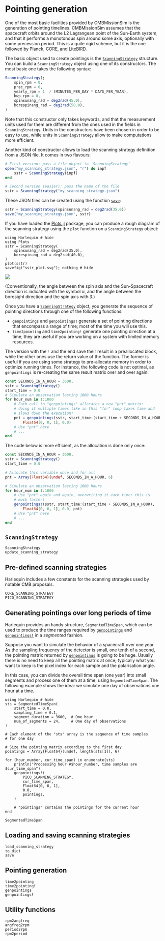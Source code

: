 # Pointing generation

One of the most basic facilities provided by CMBMissionSim is the
generation of pointing timelines. CMBMissionSim assumes that the
spacecraft orbits around the L2 Lagrangean point of the Sun-Earth
system, and that it performs a monotonous spin around some axis,
optionally with some precession period. This is a quite rigid scheme,
but it is the one followed by Planck, CORE, and LiteBIRD.

The basic object used to create pointings is the
[`ScanningStrategy`](@ref) structure. You can build a
`ScanningStrategy` object using one of its constructors. The most
basic one takes the following syntax:

```julia
ScanningStrategy(;
    spin_rpm = 0,
    prec_rpm = 0,
    yearly_rpm = 1  / (MINUTES_PER_DAY * DAYS_PER_YEAR),
    hwp_rpm = 0,
    spinsunang_rad = deg2rad(45.0),
    borespinang_rad = deg2rad(50.0),
)
```

Note that this constructor only takes keywords, and that the
measurement units used for them are different from the ones used in
the fields in `ScanningStrategy`. Units in the constructors have been
chosen in order to be easy to use, while units in `ScanningStrategy`
allow to make computations more efficient.

Another kind of constructor allows to load the scanning strategy
definition from a JSON file. It comes in two flavours:

```julia
# First version: pass a file object to `ScanningStrategy`
open("my_scanning_strategy.json", "r") do inpf
    sstr = ScanningStrategy(inpf)
end

# Second version (easier): pass the name of the file
sstr = ScanningStrategy("my_scanning_strategy.json")
```

These JSON files can be created using the function [`save`](@ref):

```julia
sstr = ScanningStrategy(spinsunang_rad = deg2rad(35.0))
save("my_scanning_strategy.json", sstr)
```

If you have loaded the
[Plots.jl](https://github.com/JuliaPlots/Plots.jl) package, you can
produce a rough diagram of the scanning strategy using the `plot`
function on a `ScanningStrategy` object:

```@example plot_scanning_strategy
using Harlequin # hide
using Plots
sstr = ScanningStrategy(
    spinsunang_rad = deg2rad(35.0),
    borespinang_rad = deg2rad(40.0),
)
plot(sstr)
savefig("sstr_plot.svg"); nothing # hide
```

![](sstr_plot.svg)

(Conventionally, the angle between the spin axis and the
Sun-Spacecraft direction is indicated with the symbol α, and the angle
between the boresight direction and the spin axis with β.)

Once you have a [`ScanningStrategy`](@ref) object, you generate the
sequence of pointing directions through one of the following
functions:

- `genpointings` and `genpointings!` generate a set of pointing
  directions that encompass a range of time; most of the time you will
  use this.
- `time2pointing` and `time2pointing!` generate one pointing direction
  at a time; they are useful if you are working on a system with
  limited memory resources.

The version with the `!` and the end save their result in a
preallocated block, while the other ones use the return value of the
function. The former is useful if you are using some strategy to
pre-allocate memory in order to optimize running times. For instance,
the following code is not optimal, as `genpointings` is re-creating
the same result matrix over and over again:

```julia
const SECONDS_IN_A_HOUR = 3600.
sstr = ScanningStrategy()
start_time = 0.0
# Simulate an observation lasting 1000 hours
for hour_num in 1:1000
    # Each call to "genpointings" allocates a new "pnt" matrix:
    # doing it multiple times like in this "for" loop takes time and
    # slows down the execution!
    pnt = genpointings(sstr, start_time:(start_time + SECONDS_IN_A_HOUR),
        Float64[0, 0, 1], 0.0)
    # Use "pnt" here
    # ...
end
```

The code below is more efficient, as the allocation is done only once:

```julia
const SECONDS_IN_A_HOUR = 3600.
sstr = ScanningStrategy()
start_time = 0.0

# Allocate this variable once and for all
pnt = Array{Float64}(undef, SECONDS_IN_A_HOUR, 6)

# Simulate an observation lasting 1000 hours
for hour_num in 1:1000
    # Use "pnt" again and again, overwriting it each time: this is
    # much faster!
    genpointings!(sstr, start_time:(start_time + SECONDS_IN_A_HOUR),
        Float64[0, 0, 1], 0.0, pnt)
    # Use "pnt" here
    # ...
end
```


## `ScanningStrategy`

```@docs
ScanningStrategy
update_scanning_strategy
```

## Pre-defined scanning strategies

Harlequin includes a few constants for the scanning strategies used by
notable CMB proposals.

```@docs
CORE_SCANNING_STRATEGY
PICO_SCANNING_STRATEGY
```

## Generating pointings over long periods of time

Harlequin provides an handy structure, `SegmentedTimeSpan`, which can
be used to produce the time ranges required by [`genpointings`](@ref)
and [`genpointings!`](@ref) in a *segmented* fashion.

Suppose you want to simulate the behavior of a spacecraft over one
year. As the sampling frequency of the detector is small, one tenth of
a second, the pointing matrix returned by [`genpointings`](@ref) is
going to be huge. Usually there is no need to keep all the pointing
matrix at once; typically what you want to keep is the pixel index for
each sample and the polarisation angle.

In this case, you can divide the overall time span (one year) into
small segments and process one of them at a time, using
`SegmentedTimeSpan`. The following example shows the idea: we simulate
one day of observations one hour at a time.

```@example segmented_time_span
using Harlequin # hide
sts = SegmentedTimeSpan(
    start_time = 0.0,
    sampling_time = 0.1,
    segment_duration = 3600,  # One hour
    num_of_segments = 24,     # One day of observations
)

# Each element of the "sts" array is the sequence of time samples
# for one day

# Size the pointing matrix according to the first day
pointings = Array{Float64}(undef, length(sts[1]), 6)

for (hour_number, cur_time_span) in enumerate(sts)
    println("Processing hour #$hour_number, time samples are $cur_time_span")
    genpointings!(
        PICO_SCANNING_STRATEGY,
        cur_time_span,
        Float64[0, 0, 1],
        0.0,
        pointings,
    )
    
    # "pointings" contains the pointings for the current hour
end
```

```@docs
SegmentedTimeSpan
```

## Loading and saving scanning strategies

```@docs
load_scanning_strategy
to_dict
save
```

## Pointing generation

```@docs
time2pointing
time2pointing!
genpointings
genpointings!
```

## Utility functions

```@docs
rpm2angfreq
angfreq2rpm
period2rpm
rpm2period
```

